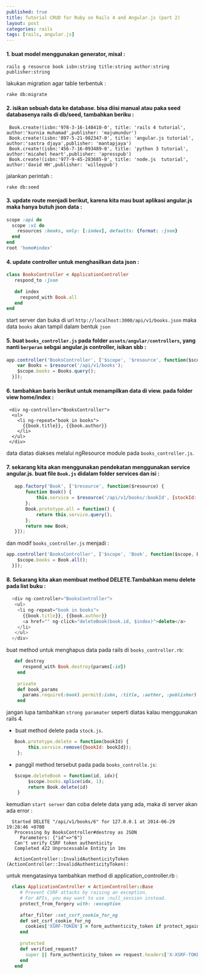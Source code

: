 ```yaml
---
published: true
title: Tutorial CRUD for Ruby on Rails 4 and Angular.js (part 2)
layout: post
categories: rails
tags: [rails, angular.js]
---
```


#### 1. buat model menggunakan generator, misal :
 
```
rails g resource book isbn:string title:string author:string publisher:string
```

lakukan migration agar table terbentuk :
```
rake db:migrate
```

#### 2. isikan sebuah data ke database. bisa diisi manual atau paka seed databasenya rails di db/seed, tambahkan beriku :
  
```
 Book.create!(isbn:'978-3-16-148410-0', title: 'rails 4 tutorial', author:'kurnia muhamad',publisher: 'majumundur')
 Book.create!(isbn:'897-5-21-982347-0', title: 'angular.js tutorial', author:'sastra djaya',publisher: 'mantapjaya')
 Book.create!(isbn:'456-7-16-093489-0', title: 'python 3 tutorial', author:'micahel heart',publisher: 'apresspub') 
 Book.create!(isbn:'977-9-45-283685-0', title: 'node.js  tutorial', author:'david HH',publisher: 'willeypub')
```

jalankan perintah :

```
rake db:seed
```
 
 
#### 3. update route menjadi berikut, karena kita mau buat aplikasi angular.js maka hanya butuh json data :

```ruby
scope :api do
  scope :v1 do
    resources :books, only: [:index], defaults: {format: :json}
  end
end
root 'home#index'
```
 
#### 4. update controller untuk menghasilkan data json :

```ruby
class BooksController < ApplicationController
   respond_to :json
 
   def index
     respond_with Book.all
   end
end

```

start server dan buka di url `http://localhost:3000/api/v1/books.json` maka data `books` akan tampil dalam bentuk `json`

#### 5. buat `books_controller.js` pada folder `assets/angular/controllers`, yang nanti `berperan` sebgai angular.js controller, isikan    sbb :

```javascript
app.controller('BooksController', ['$scope', '$resource', function($scope, $resource) {
    var Books = $resource('/api/v1/books');
    $scope.books = Books.query();
  }]);
```

#### 6. tambahkan baris berikut untuk menampilkan data di view. pada folder view home/index :
 
```erb
 <div ng-controller="BooksController">
  <ul>
    <li ng-repeat="book in books">
      {{book.title}}, {{book.author}}
    </li>
  </ul>
 </div>
```
data diatas diakses melalui ngResource module pada `books_controller.js`.
 
#### 7. sekarang kita akan menggunakan pendekatan menggunakan service angular.js. buat file `Book.js` didalam folder services dan isi :

```javascript
   app.factory('Book', ['$resource', function($resource) {
       function Book() {
           this.service = $resource('/api/v1/books/:bookId', {stockId: '@id'});
       };
       Book.prototype.all = function() {
           return this.service.query();
       };
       return new Book;
   }]);
```

dan modif `books_controller.js` menjadi :

```javascript
app.controller('BooksController', ['$scope', 'Book', function($scope, Book) {
    $scope.books = Book.all();
  }]);

```

#### 8. Sekarang kita akan membuat method DELETE.Tambahkan menu delete pada list buku :

```javascript
  <div ng-controller="BooksController">
   <ul>
    <li ng-repeat="book in books">
      {{book.title}}, {{book.author}}
      <a href="" ng-click="deleteBook(book.id, $index)">delete</a>
    </li>
   </ul>
  </div>

```

buat method untuk menghapus data pada rails di `books_controller.rb`:

```ruby
   def destroy
      respond_with Book.destroy(params[:id])
    end
  
    private
    def book_params
      params.require(:book).permit(:isbn, :title, :author, :publisher)
    end
```

jangan lupa tambahkan `strong paramater` seperti diatas kalau menggunakan rails 4.
  
- buat method delete pada `stock.js`.

```javascript
   Book.prototype.delete = function(bookId) {
        this.service.remove({bookId: bookId});
    };
```
- panggil method tersebut pada pada `books_controlle.js`:
  
```javascript
   $scope.deleteBook = function(id, idx){
        $scope.books.splice(idx, 1);
        return Book.delete(id)
    }
```
  
kemudian `start server` dan coba delete data yang ada, maka di server akan ada error :

```
  Started DELETE "/api/v1/books/6" for 127.0.0.1 at 2014-06-29 19:28:46 +0700
   Processing by BooksController#destroy as JSON
     Parameters: {"id"=>"6"}
   Can't verify CSRF token authenticity
   Completed 422 Unprocessable Entity in 1ms
   
   ActionController::InvalidAuthenticityToken (ActionController::InvalidAuthenticityToken):

```

untuk mengatasinya tambahkan method di application_controller.rb :

```ruby
  class ApplicationController < ActionController::Base
     # Prevent CSRF attacks by raising an exception.
     # For APIs, you may want to use :null_session instead.
     protect_from_forgery with: :exception
   
     after_filter :set_csrf_cookie_for_ng
     def set_csrf_cookie_for_ng
       cookies['XSRF-TOKEN'] = form_authenticity_token if protect_against_forgery?
     end
   
     protected
     def verified_request?
       super || form_authenticity_token == request.headers['X-XSRF-TOKEN']
     end
   end
```
  

